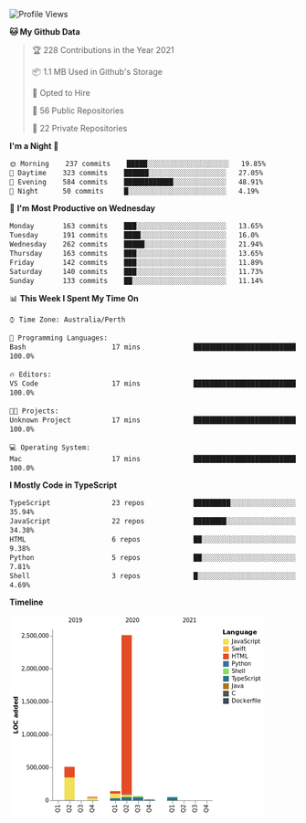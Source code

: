 <!--START_SECTION:waka-->
![Profile Views](http://img.shields.io/badge/Profile%20Views-0-blue)

**🐱 My Github Data** 

> 🏆 228 Contributions in the Year 2021
 > 
> 📦 1.1 MB Used in Github's Storage 
 > 
> 💼 Opted to Hire
 > 
> 📜 56 Public Repositories 
 > 
> 🔑 22 Private Repositories  
 > 
**I'm a Night 🦉** 

```text
🌞 Morning    237 commits    █████░░░░░░░░░░░░░░░░░░░░   19.85% 
🌆 Daytime    323 commits    ██████░░░░░░░░░░░░░░░░░░░   27.05% 
🌃 Evening    584 commits    ████████████░░░░░░░░░░░░░   48.91% 
🌙 Night      50 commits     █░░░░░░░░░░░░░░░░░░░░░░░░   4.19%

```
📅 **I'm Most Productive on Wednesday** 

```text
Monday       163 commits    ███░░░░░░░░░░░░░░░░░░░░░░   13.65% 
Tuesday      191 commits    ████░░░░░░░░░░░░░░░░░░░░░   16.0% 
Wednesday    262 commits    █████░░░░░░░░░░░░░░░░░░░░   21.94% 
Thursday     163 commits    ███░░░░░░░░░░░░░░░░░░░░░░   13.65% 
Friday       142 commits    ███░░░░░░░░░░░░░░░░░░░░░░   11.89% 
Saturday     140 commits    ███░░░░░░░░░░░░░░░░░░░░░░   11.73% 
Sunday       133 commits    ██░░░░░░░░░░░░░░░░░░░░░░░   11.14%

```


📊 **This Week I Spent My Time On** 

```text
⌚︎ Time Zone: Australia/Perth

💬 Programming Languages: 
Bash                     17 mins             █████████████████████████   100.0%

🔥 Editors: 
VS Code                  17 mins             █████████████████████████   100.0%

🐱‍💻 Projects: 
Unknown Project          17 mins             █████████████████████████   100.0%

💻 Operating System: 
Mac                      17 mins             █████████████████████████   100.0%

```

**I Mostly Code in TypeScript** 

```text
TypeScript               23 repos            █████████░░░░░░░░░░░░░░░░   35.94% 
JavaScript               22 repos            ████████░░░░░░░░░░░░░░░░░   34.38% 
HTML                     6 repos             ██░░░░░░░░░░░░░░░░░░░░░░░   9.38% 
Python                   5 repos             ██░░░░░░░░░░░░░░░░░░░░░░░   7.81% 
Shell                    3 repos             █░░░░░░░░░░░░░░░░░░░░░░░░   4.69%

```


**Timeline**

![Chart not found](https://raw.githubusercontent.com/NWylynko/NWylynko/main/charts/bar_graph.png) 


<!--END_SECTION:waka-->

